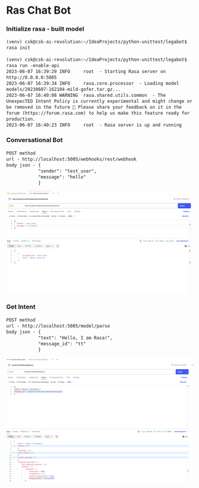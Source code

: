 # Ras Chat Bot

### Initialize rasa - built model
    (venv) csk@csk-ai-revolution:~/IdeaProjects/python-unittest/legabot$ rasa init
    
    (venv) csk@csk-ai-revolution:~/IdeaProjects/python-unittest/legabot$ rasa run -enable-api
    2023-06-07 16:39:29 INFO     root  - Starting Rasa server on http://0.0.0.0:5005
    2023-06-07 16:39:34 INFO     rasa.core.processor  - Loading model models/20230607-162104-mild-gofer.tar.gz...
    2023-06-07 16:40:08 WARNING  rasa.shared.utils.common  - The UnexpecTED Intent Policy is currently experimental and might change or be removed in the future 🔬 Please share your feedback on it in the forum (https://forum.rasa.com) to help us make this feature ready for production.
    2023-06-07 16:40:23 INFO     root  - Rasa server is up and running

### Conversational Bot
    POST method 
    url - http://localhost:5005/webhooks/rest/webhook
    body json - {
                "sender": "test_user",  
                "message": "hello"
                }
![alt text](img/conversation_chat.png)

### Get Intent
    POST method 
    url - http://localhost:5005/model/parse
    body json - {
                "text": "Hello, I am Rasa!",
                "message_id": "tt"
                }
![alt text](img/intent.png)